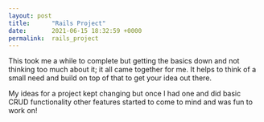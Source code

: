 ```yaml
---
layout: post
title:      "Rails Project"
date:       2021-06-15 18:32:59 +0000
permalink:  rails_project
---
```



This took me a while to complete but getting the basics down and not thinking too much about it; it all came together for me. It helps to think of a small need and build on top of that to get your idea out there.

My ideas for a project kept changing but once I had one and did basic CRUD functionality other features started to come to mind and was fun to work on!
